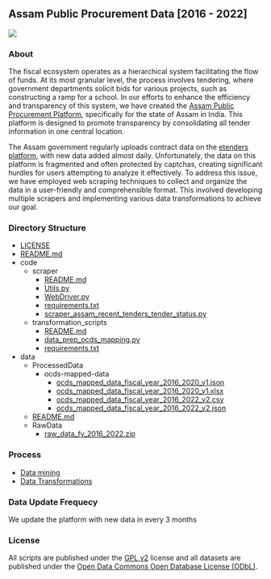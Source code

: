 ## Assam Public Procurement Data [2016 - 2022]

[![][cover]](https://assam.open-contracting.in/)

### About
The fiscal ecosystem operates as a hierarchical system facilitating the flow of funds. At its most granular level, the process involves tendering, where government departments solicit bids for various projects, such as constructing a ramp for a school. In our efforts to enhance the efficiency and transparency of this system, we have created the [Assam Public Procurement Platform](assam.open-contracting.in/), specifically for the state of Assam in India. This platform is designed to promote transparency by consolidating all tender information in one central location.

The Assam government regularly uploads contract data on the [etenders platform](https://assamtenders.gov.in/nicgep/app), with new data added almost daily. Unfortunately, the data on this platform is fragmented and often protected by captchas, creating significant hurdles for users attempting to analyze it effectively. To address this issue, we have employed web scraping techniques to collect and organize the data in a user-friendly and comprehensible format. This involved developing multiple scrapers and implementing various data transformations to achieve our goal.

### Directory Structure
- [LICENSE](LICENSE)
- [README.md](README.md)
- code
  - scraper
    - [README.md](code/scraper/README.md)
    - [Utils.py](code/scraper/Utils.py)
    - [WebDriver.py](code/scraper/WebDriver.py)
    - [requirements.txt](code/scraper/requirements.txt)
    - [scraper_assam_recent_tenders_tender_status.py](code/scraper/scraper_assam_recent_tenders_tender_status.py)
  - transformation_scripts
    - [README.md](code/transformation_scripts/README.md)
    - [data_prep_ocds_mapping.py](code/transformation_scripts/data_prep_ocds_mapping.py)
    - [requirements.txt](code/transformation_scripts/requirements.txt)
- data
  - ProcessedData
    - ocds-mapped-data
      - [ocds_mapped_data_fiscal_year_2016_2020_v1.json](data/ProcessedData/ocds-mapped-data/ocds_mapped_data_fiscal_year_2016_2020_v1.json)
      - [ocds_mapped_data_fiscal_year_2016_2020_v1.xlsx](data/ProcessedData/ocds-mapped-data/ocds_mapped_data_fiscal_year_2016_2020_v1.xlsx)
      - [ocds_mapped_data_fiscal_year_2016_2022_v2.csv](data/ProcessedData/ocds-mapped-data/ocds_mapped_data_fiscal_year_2016_2022_v2.csv)
      - [ocds_mapped_data_fiscal_year_2016_2022_v2.json](data/ProcessedData/ocds-mapped-data/ocds_mapped_data_fiscal_year_2016_2022_v2.json)
  - [README.md](data/README.md)
  - RawData
    - [raw_data_fy_2016_2022.zip](data/RawData/raw_data_fy_2016_2022.zip)

### Process
- [Data mining](code/scraper/README.md)
- [Data Transformations](data/README.md)

### Data Update Frequecy
We update the platform with new data in every 3 months

### License
All scripts are published under the [GPL v2](https://www.gnu.org/licenses/old-licenses/gpl-2.0.en.html#SEC1) license and all datasets are published under the [Open Data Commons Open Database License (ODbL)](https://opendatacommons.org/licenses/odbl/summary/).


[cover]: https://github-production-user-asset-6210df.s3.amazonaws.com/5118689/270608627-f7d654c8-d077-4d03-a616-7e7b682c1fc5.png?X-Amz-Algorithm=AWS4-HMAC-SHA256&X-Amz-Credential=AKIAIWNJYAX4CSVEH53A%2F20230926%2Fus-east-1%2Fs3%2Faws4_request&X-Amz-Date=20230926T094528Z&X-Amz-Expires=300&X-Amz-Signature=3987f344c411b85b1eb404fc87fb92aa6ad3ec89360af4f81db6d75c365ba5a4&X-Amz-SignedHeaders=host&actor_id=5118689&key_id=0&repo_id=673297437
